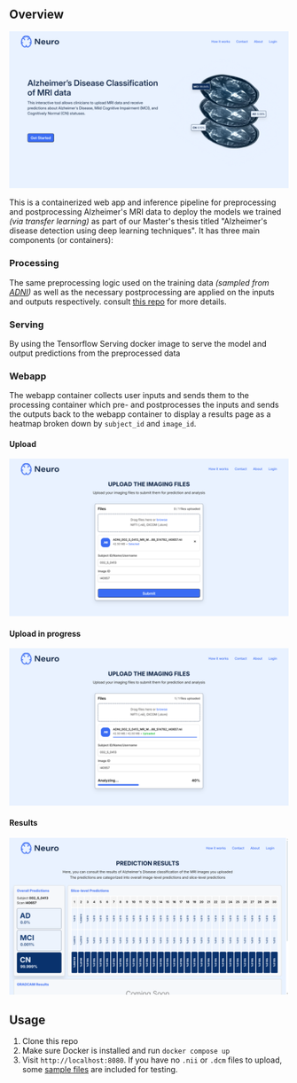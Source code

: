 ## Overview
![home page](images/home.png)

This is a containerized web app and inference pipeline for preprocessing and postprocessing Alzheimer's MRI data to deploy the models we trained *(via transfer learning)* as part of our Master's thesis titled "Alzheimer's disease detection using deep learning techniques". It has three main components (or containers):

### Processing
The same preprocessing logic used on the training data *(sampled from [ADNI](https://ida.loni.usc.edu/))* as well as the necessary postprocessing are applied on the inputs and outputs respectively. consult [this repo](https://github.com/nacer-benyoub/adni_preprocessing/tree/refactor/update-fslinstaller) for more details.

### Serving
By using the Tensorflow Serving docker image to serve the model and output predictions from the preprocessed data

### Webapp
The webapp container collects user inputs and sends them to the processing container which pre- and postprocesses the inputs and sends the outputs back to the webapp container to display a results page as a heatmap broken down by `subject_id` and `image_id`.
#### Upload
![upload page](images/upload.png)
#### Upload in progress
![upload in progress](images/upload_progress.png)
#### Results
![results page](images/results.png)

## Usage
1. Clone this repo
2. Make sure Docker is installed and run `docker compose up`
3. Visit `http://localhost:8080`. If you have no `.nii` or `.dcm` files to upload, some [sample files](sample_data/) are included for testing.